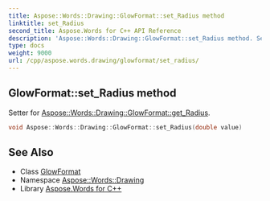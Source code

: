 ```yaml
---
title: Aspose::Words::Drawing::GlowFormat::set_Radius method
linktitle: set_Radius
second_title: Aspose.Words for C++ API Reference
description: 'Aspose::Words::Drawing::GlowFormat::set_Radius method. Setter for Aspose::Words::Drawing::GlowFormat::get_Radius in C++.'
type: docs
weight: 9000
url: /cpp/aspose.words.drawing/glowformat/set_radius/
---
```

## GlowFormat::set_Radius method


Setter for [Aspose::Words::Drawing::GlowFormat::get_Radius](../get_radius/).

```cpp
void Aspose::Words::Drawing::GlowFormat::set_Radius(double value)
```

## See Also

* Class [GlowFormat](../)
* Namespace [Aspose::Words::Drawing](../../)
* Library [Aspose.Words for C++](../../../)
